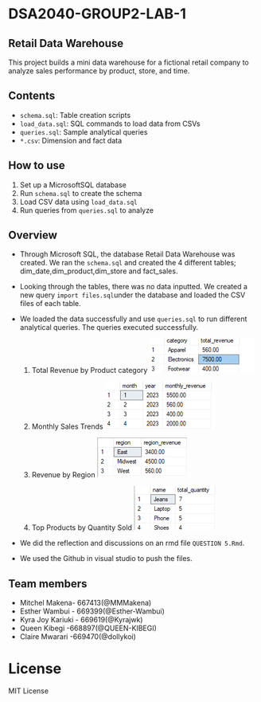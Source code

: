 # DSA2040-GROUP2-LAB-1

## Retail Data Warehouse
This project builds a mini data warehouse for a fictional retail company to analyze sales performance by product, store, and time.

## Contents
- `schema.sql`: Table creation scripts
- `load_data.sql`: SQL commands to load data from CSVs
- `queries.sql`: Sample analytical queries
- `*.csv`: Dimension and fact data

## How to use 
1. Set up a MicrosoftSQL database
2. Run `schema.sql` to create the schema
3. Load CSV data using `load_data.sql`
4. Run queries from `queries.sql` to analyze

## Overview
- Through Microsoft SQL, the database Retail Data Warehouse was created. We ran the `schema.sql` and created the 4 different tables; dim_date,dim_product,dim_store and fact_sales.
- Looking through the tables, there was no data inputted. We created a new query `import files.sql`under the database and loaded the CSV files of each table.
- We loaded the data successfully  and use `queries.sql` to run different analytical queries. The queries executed successfully.

    1. Total Revenue by Product category ![alt text](image.png)
    
    2. Monthly Sales Trends ![alt text](image-1.png)
    
    3. Revenue by Region ![alt text](image-2.png)
    
    4. Top Products by Quantity Sold ![alt text](image-3.png)

- We did the reflection and discussions on an rmd file `QUESTION 5.Rmd`.
- We used the Github in visual studio to push the files.

## Team members
- Mitchel Makena- 667413(@MMMakena)
- Esther Wambui - 669399(@Esther-Wambui)
- Kyra Joy Kariuki - 669619(@Kyrajwk)
- Queen Kibegi -668897(@QUEEN-KIBEGI)
- Claire Mwarari -669470(@dollykoi)

# License
MIT License

